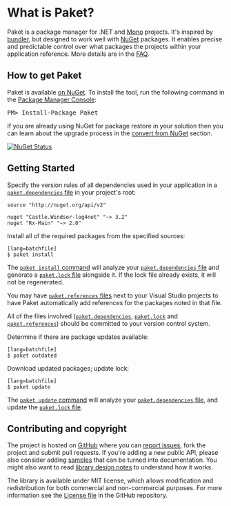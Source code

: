 # What is Paket?

Paket is a package manager for .NET and [Mono][mono] projects. It's inspired by [bundler][bundler], but designed to work well with [NuGet][nuget] packages.
It enables precise and predictable control over what packages the projects within your application reference. More details are in the [FAQ](faq.html).

  [mono]: http://www.mono-project.com/
  [bundler]: http://bundler.io/
  [nuget]: https://www.nuget.org/

## How to get Paket

<div class="row">
  <div class="span1"></div>
  <div class="span6">
    <div class="well well-small" id="nuget">
      Paket is available <a href="https://nuget.org/packages/Paket">on NuGet</a>.
      To install the tool, run the following command in the <a href="http://docs.nuget.org/docs/start-here/using-the-package-manager-console">Package Manager Console</a>:
      <pre>PM> Install-Package Paket</pre>
    </div>
  </div>
  <div class="span1"></div>
</div>

If you are already using NuGet for package restore in your solution then you can learn about the upgrade process in the [convert from NuGet](convert_from_nuget.html) section.

[![NuGet Status](http://img.shields.io/nuget/v/Paket.svg?style=flat)](https://www.nuget.org/packages/Paket/)

## Getting Started

Specify the version rules of all dependencies used in your application in a [`paket.dependencies` file](dependencies_file.html) in your project's root:

    source "http://nuget.org/api/v2"

    nuget "Castle.Windsor-log4net" "~> 3.2"
    nuget "Rx-Main" "~> 2.0"

Install all of the required packages from the specified sources:

    [lang=batchfile]
    $ paket install

The [`paket install` command](paket_install.html) will analyze your [`paket.dependencies` file](dependencies_file.html) and generate a [`paket.lock` file](lock_file.html) alongside it.
If the lock file already exists, it will not be regenerated.

You may have [`paket.references` files](references_files.html) next to your Visual Studio projects to have Paket automatically add references for the packages noted in that file.

All of the files involved ([`paket.dependencies`](dependencies_files.html), [`paket.lock`](lock_file.html) and [`paket.references`](references_files.html)) should be committed to your version control system.

Determine if there are package updates available:

    [lang=batchfile]
    $ paket outdated

Download updated packages; update lock:

    [lang=batchfile]
    $ paket update

The [`paket update` command](paket_update.html) will analyze your [`paket.dependencies` file](dependencies_file.html), and update the [`paket.lock` file](lock_file.html).

Contributing and copyright
--------------------------

The project is hosted on [GitHub][gh] where you can [report issues][issues], fork
the project and submit pull requests. If you're adding a new public API, please also
consider adding [samples][content] that can be turned into documentation. You might
also want to read [library design notes][readme] to understand how it works.

The library is available under MIT license, which allows modification and
redistribution for both commercial and non-commercial purposes. For more information see the
[License file][license] in the GitHub repository.

  [content]: https://github.com/fsprojects/Paket/tree/master/docs/content
  [gh]: https://github.com/fsprojects/Paket
  [issues]: https://github.com/fsprojects/Paket/issues
  [readme]: https://github.com/fsprojects/Paket/blob/master/README.md
  [license]: https://github.com/fsprojects/Paket/blob/master/LICENSE.txt
